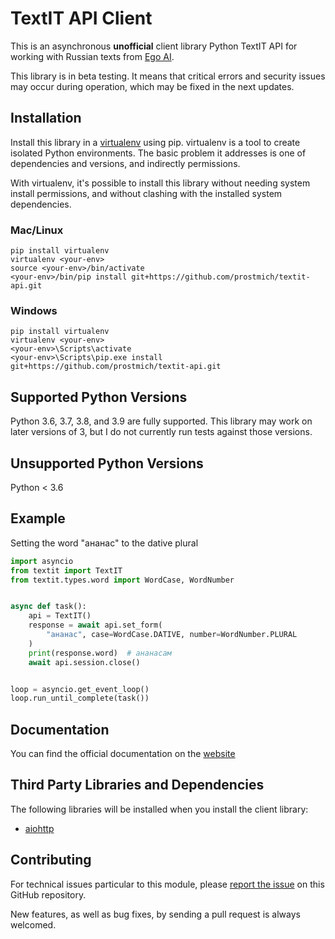 # TextIT API Client

This is an asynchronous __unofficial__ client library Python TextIT API for working with Russian texts from [Ego AI](http://ego-ai.tech).

This library is in beta testing. It means that critical errors and security issues may occur during operation, which may be fixed in the next updates.



## Installation

Install this library in a [virtualenv](https://virtualenv.pypa.io/en/latest/) using pip. virtualenv is a tool to
create isolated Python environments. The basic problem it addresses is one of
dependencies and versions, and indirectly permissions.

With virtualenv, it's possible to install this library without needing system
install permissions, and without clashing with the installed system
dependencies.

### Mac/Linux

```
pip install virtualenv
virtualenv <your-env>
source <your-env>/bin/activate
<your-env>/bin/pip install git+https://github.com/prostmich/textit-api.git
```

### Windows

```
pip install virtualenv
virtualenv <your-env>
<your-env>\Scripts\activate
<your-env>\Scripts\pip.exe install git+https://github.com/prostmich/textit-api.git
```

## Supported Python Versions

Python 3.6, 3.7, 3.8, and 3.9 are fully supported. This library may work on later versions of 3, but I do not currently run tests against those versions.

## Unsupported Python Versions

Python < 3.6

## Example
Setting the word "ананас" to the dative plural

```Python
import asyncio
from textit import TextIT
from textit.types.word import WordCase, WordNumber


async def task():
    api = TextIT()
    response = await api.set_form(
        "ананас", case=WordCase.DATIVE, number=WordNumber.PLURAL
    )
    print(response.word)  # ананасам
    await api.session.close()


loop = asyncio.get_event_loop()
loop.run_until_complete(task())

```

## Documentation

You can find the official documentation on the [website](https://textit.ego-ai.tech/api/1.0/help) 

## Third Party Libraries and Dependencies

The following libraries will be installed when you install the client library:
* [aiohttp](https://github.com/aio-libs/aiohttp)

## Contributing
For technical issues particular to this module, please [report the issue](https://github.com/prostmich/textit-api/issues) on this GitHub repository.

New features, as well as bug fixes, by sending a pull request is always welcomed.

